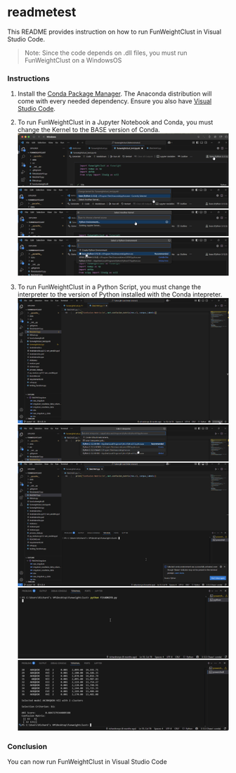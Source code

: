 # readmetest
This README provides instruction on how to run FunWeightClust in Visual Studio Code.

> Note: Since the code depends on .dll files, you must run FunWeightClust on a WindowsOS

### Instructions
1. Install the [Conda Package Manager](https://www.anaconda.com/download). The Anaconda distribution will come with every needed dependency. Ensure you also have [Visual Studio Code](https://code.visualstudio.com).

2. To run FunWeightClust in a Jupyter Notebook and Conda, you must change the Kernel to the BASE version of Conda.
![Step 1](images/Jupyter%20Notebook%201.png)
![Step 2](images/Jupyter%20Notebook%202.png)
![Step 3](images/Jupyter%20Notebook%203.png)
![Step 4](images/Jupyter%20Notebook%204.png)

3. To run FunWeightClust in a Python Script, you must change the interpreter to the version of Python installed with the Conda intepreter.
![Step 1](images/Script%201.png)
![Step 2](images/Script%202.png)
![Step 3](images/Script%203.png)
![Step 4](images/Script%204.png)
![Step 5](images/Script%205.png)

### Conclusion
You can now run FunWeightClust in Visual Studio Code